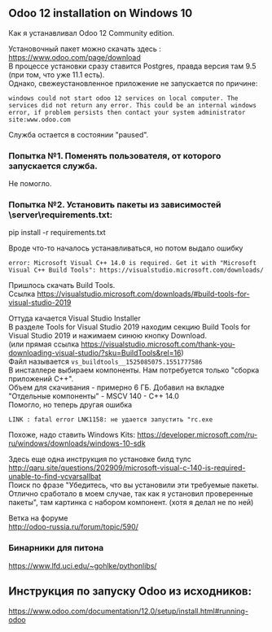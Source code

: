## Odoo 12 installation on Windows 10

Как я устанавливал Odoo 12 Community edition.  

Установочный пакет можно скачать здесь : https://www.odoo.com/page/download  
В процессе установки сразу ставится Postgres, правда версия там 9.5 (при том, что уже 11.1 есть).  
Однако, свежеустановленное приложение не запускается по причине:  
```
windows could not start odoo 12 services on local computer. The services did not return any error. This could be an internal windows error, if problem persists then contact your system administrator site:www.odoo.com
```

Служба остается в состоянии "paused".  


### Попытка №1. Поменять пользователя, от которого запускается служба.  
Не помогло.  

### Попытка №2. Установить пакеты из зависимостей \server\requirements.txt:  
pip install -r requirements.txt  

Вроде что-то началось устанавливаться, но потом выдало ошибку  
```
error: Microsoft Visual C++ 14.0 is required. Get it with "Microsoft Visual C++ Build Tools": https://visualstudio.microsoft.com/downloads/
```
Пришлось скачать Build Tools.  
Ссылка https://visualstudio.microsoft.com/downloads/#build-tools-for-visual-studio-2019

Оттуда качается Visual Studio Installer  
В разделе Tools for Visual Studio 2019 находим секцию Build Tools for Visual Studio 2019 и нажимаем синюю кнопку Download.  
(или прямая ссылка https://visualstudio.microsoft.com/thank-you-downloading-visual-studio/?sku=BuildTools&rel=16)  
Файл называется ```vs_buildtools__1525085075.1551777586```  
В инсталлере выбираем компоненты. Нам потребуется только "сборка приложений C++".  
Объем для скачивания - примерно 6 ГБ.
Добавил на вкладке "Отдельные компоненты" - MSCV 140 - C++ 14.0  
Помогло, но теперь другая ошибка  
```
LINK : fatal error LNK1158: не удается запустить "rc.exe
```
Похоже, надо ставить Windows Kits:
https://developer.microsoft.com/ru-ru/windows/downloads/windows-10-sdk  


Здесь еще одна инструкция по установке билд тулс  
http://qaru.site/questions/202909/microsoft-visual-c-140-is-required-unable-to-find-vcvarsallbat  
Поиск по фразе "Убедитесь, что вы установили эти требуемые пакеты. Отлично сработало в моем случае, так как я установил проверенные пакеты", там картинка с набором компонент. (хотя я делал не по ней)  

Ветка на форуме  
http://odoo-russia.ru/forum/topic/590/  

### Бинарники для питона

https://www.lfd.uci.edu/~gohlke/pythonlibs/  



## Инструкция по запуску Odoo из исходников:  
https://www.odoo.com/documentation/12.0/setup/install.html#running-odoo  




